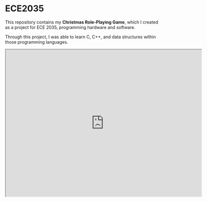 # ECE2035
This repository contains my **Christmas Role-Playing Game**, which I created as a project for ECE 2035, programming hardware and software.

Through this project, I was able to learn C, C++, and data structures within those programming languages.

<iframe src="https://drive.google.com/file/d/1vV9u14Y-mRBaCx-LwTHcisfFzC5px3IC/preview" width="640" height="480" allow="autoplay"></iframe>
